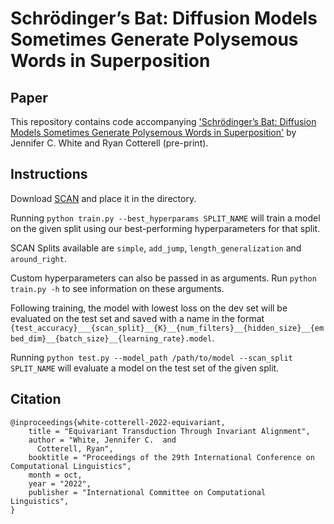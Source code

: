 # Schrödinger’s Bat: Diffusion Models Sometimes Generate Polysemous Words in Superposition

## Paper

This repository contains code accompanying ['Schrödinger’s Bat: Diffusion Models Sometimes Generate Polysemous Words in Superposition'](link) by Jennifer C. White and Ryan Cotterell (pre-print).

## Instructions

Download [SCAN](https://github.com/brendenlake/SCAN) and place it in the directory.

Running `python train.py --best_hyperparams SPLIT_NAME` will train a model on the given split using our best-performing hyperparameters for that split.

SCAN Splits available are `simple`, `add_jump`, `length_generalization` and `around_right`.

Custom hyperparameters can also be passed in as arguments. Run `python train.py -h` to see information on these arguments.

Following training, the model with lowest loss on the dev set will be evaluated on the test set and saved with a name in the format `{test_accuracy}___{scan_split}__{K}__{num_filters}__{hidden_size}__{embed_dim}__{batch_size}__{learning_rate}.model`.

Running `python test.py --model_path /path/to/model --scan_split SPLIT_NAME` will evaluate a model on the test set of the given split.

## Citation

```
@inproceedings{white-cotterell-2022-equivariant,
    title = "Equivariant Transduction Through Invariant Alignment",
    author = "White, Jennifer C.  and
      Cotterell, Ryan",
    booktitle = "Proceedings of the 29th International Conference on 
Computational Linguistics",
    month = oct,
    year = "2022",
    publisher = "International Committee on Computational Linguistics",
}
```
